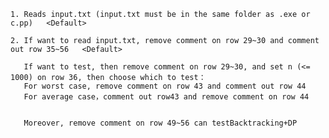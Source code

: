 
	1. Reads input.txt (input.txt must be in the same folder as .exe or c.pp)   <Default>

	2. If want to read input.txt, remove comment on row 29~30 and comment out row 35~56   <Default>

  	   If want to test, then remove comment on row 29~30, and set n (<= 1000) on row 36, then choose which to test：
	   For worst case, remove comment on row 43 and comment out row 44
	   For average case，comment out row43 and remove comment on row 44


  	   Moreover, remove comment on row 49~56 can testBacktracking+DP
